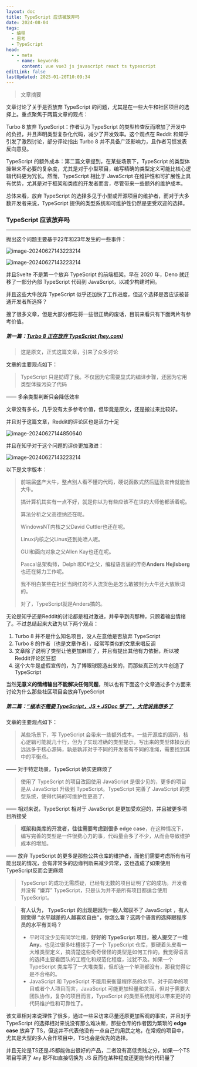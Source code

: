 ```yaml
---
layout: doc
title: TypeScript 应该被放弃吗
date: 2024-08-04
tags:
  - 编程
  - 思考
  - TypeScript
head:
  - - meta
    - name: keywords
      content: vue vue3 js javascript react ts typescript
editLink: false
lastUpdated: 2025-01-20T10:09:34
---
```


> 文章摘要

<!-- DESC SEP -->

文章讨论了关于是否放弃 TypeScript 的问题，尤其是在一些大牛和社区项目的选择上。重点聚焦于两篇文章的观点：

Turbo 8 放弃 TypeScript：作者认为 TypeScript 的类型检查反而增加了开发中的负担，并且声明类型复杂化代码，减少了开发效率。这个观点在 Reddit 和知乎引发了激烈讨论，部分评论指出 Turbo 8 并不具备广泛影响力，且作者习惯发表反向意见。

TypeScript 的额外成本：第二篇文章提到，在某些场景下，TypeScript 的类型体操带来不必要的复杂度，尤其是对于小型项目，编写精确的类型定义可能比核心逻辑代码更为冗长。然而，TypeScript 相比于 JavaScript 在维护性和可扩展性上具有优势，尤其是对于框架和类库的开发者而言，尽管带来一些额外的维护成本。

总体来看，放弃 TypeScript 的选择多见于小型或开源项目的维护者，而对于大多数开发者来说，TypeScript 提供的类型系统和可维护性仍然是更受欢迎的选择。


<!-- DESC SEP -->


### TypeScript 应该放弃吗

--------

抛出这个问题主要基于22年和23年发生的一些事件：


![image-20240627143223214](../../../public/posts/2024/08/10003/up-58c4155f83bbd826f4bb0ec1ab8d1e32ccd-1719469395020-15-1719469397190-17.png)


![image-20240627143223214](../../../public/posts/2024/08/10003/eed5a2dd0f71b8b4790a1b20c708416c-1719469475131-21.png)

并且Svelte 不是第一个放弃 TypeScript 的前端框架。早在 2020 年，Deno 就迁移了一部分內部 TypeScript 代码到 JavaScript，以减少构建时间。



并且这些大牛放弃 TypeScript 似乎还加快了工作进度，但这个选择是否应该被普通开发者所选择？

搜了很多文章，但是大部分都在将一些很正确的废话，目前来看只有下面两片有参考价值。

##### 第一篇：[Turbo 8 正在放弃 TypeScript (hey.com)](https://world.hey.com/dhh/turbo-8-is-dropping-typescript-70165c01)


>
> 这是原文，正式这篇文章，引来了众多讨论

文章的主要观点如下：

> TypeScript 只是妨碍了我。不仅因为它需要显式的编译步骤，还因为它用类型体操污染了代码

—— 多余类型判断只会降低效率

文章没有多长，几乎没有太多参考价值，但毕竟是原文，还是搬过来比较好。

并且对于这篇文章，Reddit的评论区也是活力十足

![image-20240627144850640](../../../public/posts/2024/08/10003/image-20240627144850640.png)



并且在知乎对于这个问题的评价更加激进：

![image-20240627143223214](../../../public/posts/2024/08/10003/image-20240627143223214.png)

以下是文字版本：

> 前端届盛产大牛，整点别人看不懂的代码，硬说函数式然后猛劲宣传就能当大牛。
>
> 搞计算机其实有一点不好，就是你以为有些应该不在世的大师他都活着呢。
>
> 算法分析之父高德纳还在呢。
>
> WindowsNT内核之父David Cuttler也还在呢。
>
> Linux内核之父Linus还到处喷人呢。
>
> GUI和面向对象之父Allen Kay也还在呢。
>
> Pascal总架构师，Delphi和C#之父，编程语言届的传奇**Anders Hejlsberg**也还在努力工作呢。
>
> 我不明白某些在社区当网红的不入流货色是怎么敢被封为大牛还大放厥词的。
>
> 对了，TypeScript就是Anders搞的。



无论是知乎还是Reddit的讨论都是相对激进，并拳拳到肉那种，只顾着输出情绪了。不过总结起来大致为以下两个观点：

1. Turbo 8 并不是什么知名项目，没人在意他是否放弃 TypeScript
2. Turbo 8 的作者（也是文章作者），经常写类似的文章来唱反调
3. 文章除了说明了类型让他更加麻烦了，并且有提出其他有力依据，所以被Reddit评论区狂怼
4. 这个大牛是虚假宣传的，为了博眼球臆造出来的，而那些真正的大牛创造了TypeScript



当然**无意义的情绪输出不能解决任何问题**，所以也有下面这个文章通过多个方面来讨论为什么那些社区项目会放弃TypeScript



##### 第二篇：[“根本不需要 TypeScript，JS + JSDoc 够了”，大佬说我想多了](https://my.oschina.net/u/6852546/blog/10114672)

文章的主要观点如下：

> 某些场景下，写 TypeScript 会带来一些额外成本。一些开源库的源码，核心逻辑可能就几十行，但为了实现准确的类型提示，写出来的类型体操反而远远多于核心源码，孰是孰非对于不同的开发者有不同的准绳，需要找到其中的平衡点。

—— 对于特定场景，TypeScript 确实更麻烦了

> 使用了 TypeScript 的项目改回使用 JavaScript 是很少见的，更多的项目是从 JavaScript 升级到 TypeScript。TypeScript 完善了 JavaScript 的类型系统，使得代码的可维护性更高了.

—— 相对来说，TypeScript 相对于 JavaScript 是更加受欢迎的，并且被更多项目所接受

> **框架和类库的开发者，往往需要考虑到很多 edge case**，在这种情况下，编写完善的类型是一件很费心力的事，代码量会多了不少，从而会导致维护成本的增加。

—— 放弃 TypeScript 的更多是那些公共仓库的维护者，而他们需要考虑所有有可能出现的情况，会有非常多的边缘判断来减少异常，这也造成了如果使用 TypeScript反而会更麻烦

> TypeScript 的成功无需质疑，已经有无数的项目证明了它的成功。开发者并没有 “嫌弃” TypeScript，只是认为并不是所有项目都适合使用 TypeScript。

> **有人认为，** **TypeScript** **的出现是因为一般人驾驭不了** **JavaScript** **，有人则觉得 “水平越差的人越喜欢自由”，你怎么看？这两个语言的选择跟程序员的水平有关吗？**
>
> - 平时可没少见有同学吐槽，**好好的 TypeScript 项目，被人提交了一堆 Any**。也见过很多吐槽接手了一个 TypeScript 仓库，要硬着头皮看一大堆类型定义，搞清楚这些奇奇怪怪的类型是如何工作的。我觉得语言的选择主要看团队的工程化和规范化程度，过犹不及。如果一个 TypeScript 类库写了一大堆类型，但却连一个单测都没有，那我觉得它是不合格的。
> - JavaScript 和 TypeScript 不能用来衡量程序员的水平。对于简单的项目或者个人项目而言，JavaScript 可能更加轻量和灵活，但对于需要大团队协作，复杂的项目而言，TypeScript 的类型系统就可以带来更好的代码维护性和可靠性了。



该文章相对来说理性了很多，通过一些采访来尽量还原更加客观的事实，并且对于 TypeScript 的选择相对来说没有那么难决断，那些仓库的作者因为繁琐的 **edge case** 放弃了 TS，但这并不代表他没有一点自己的用武之地，在常规的项目中，尤其是大型的多人合作项目中，TS也会是优先的选择。

并且无论是TS还是JS都能做出很好的产品，二者没有高低贵贱之分，如果一个TS项目写满了 `Any` 那不如直接切换为 JS 反而在某种程度还更能节约代码量了

